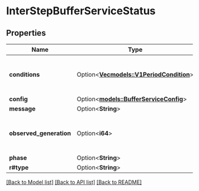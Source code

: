# InterStepBufferServiceStatus

## Properties

Name | Type | Description | Notes
------------ | ------------- | ------------- | -------------
**conditions** | Option<[**Vec<models::V1PeriodCondition>**](v1.Condition.md)> | Conditions are the latest available observations of a resource's current state. | [optional]
**config** | Option<[**models::BufferServiceConfig**](BufferServiceConfig.md)> |  | [optional]
**message** | Option<**String**> |  | [optional]
**observed_generation** | Option<**i64**> | ObservedGeneration stores the generation value observed by the controller. | [optional]
**phase** | Option<**String**> |  | [optional]
**r#type** | Option<**String**> |  | [optional]

[[Back to Model list]](../README.md#documentation-for-models) [[Back to API list]](../README.md#documentation-for-api-endpoints) [[Back to README]](../README.md)


